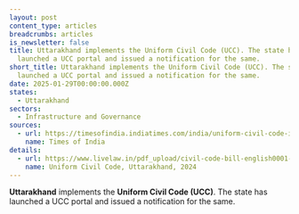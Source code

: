 ```yaml
---
layout: post
content_type: articles
breadcrumbs: articles
is_newsletter: false
title: Uttarakhand implements the Uniform Civil Code (UCC). The state has
  launched a UCC portal and issued a notification for the same.
short_title: Uttarakhand implements the Uniform Civil Code (UCC). The state has
  launched a UCC portal and issued a notification for the same.
date: 2025-01-29T00:00:00.000Z
states:
  - Uttarakhand
sectors:
  - Infrastructure and Governance
sources:
  - url: https://timesofindia.indiatimes.com/india/uniform-civil-code-implemented-in-uttarakhand/articleshow/117595906.cms
    name: Times of India
details:
  - url: https://www.livelaw.in/pdf_upload/civil-code-bill-english0001-520761.pdf
    name: Uniform Civil Code, Uttarakhand, 2024
---
```

**Uttarakhand** implements the **Uniform Civil Code (UCC)**. The state has launched a UCC portal and issued a notification for the same.
